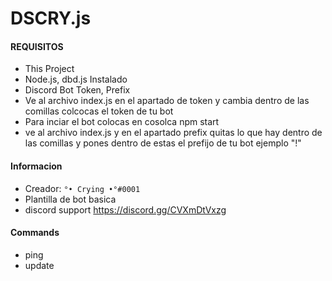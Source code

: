 # DSCRY.js

#### REQUISITOS
* This Project
* Node.js, dbd.js Instalado
* Discord Bot Token, Prefix
* Ve al archivo index.js en el apartado de token y cambia dentro de las comillas colcocas el token de tu bot
* Para inciar el bot colocas en cosolca npm start
* ve al archivo index.js y en el apartado prefix quitas lo que hay dentro de las comillas y pones dentro de estas el prefijo de tu bot ejemplo "!"

#### Informacion
* Creador: `°• Crying •°#0001`
* Plantilla de bot basica
* discord support https://discord.gg/CVXmDtVxzg

#### Commands
* ping
* update

